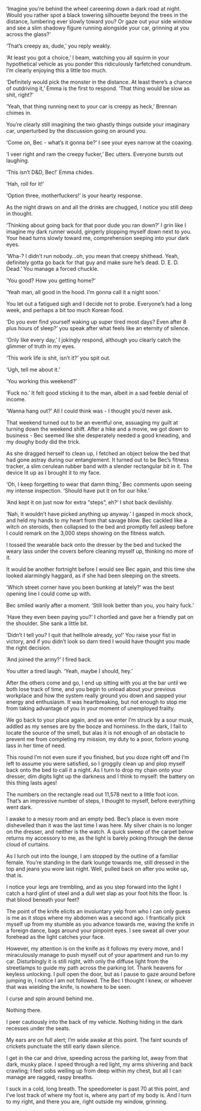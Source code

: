    
‘Imagine you’re behind the wheel careening down a dark road at night. Would you rather spot a black towering silhouette beyond the trees in the distance, lumbering ever slowly toward you? Or gaze out your side window and see a slim shadowy figure running alongside your car, grinning at you across the glass?’

‘That’s creepy as, dude,’ you reply weakly. 

‘At least you got a choice,’ I beam, watching you all squirm in your hypothetical vehicle as you ponder this ridiculously farfetched conundrum. I’m clearly enjoying this a little too much. 

‘Definitely would pick the monster in the distance. At least there’s a chance of outdriving it,’ Emma is the first to respond. ‘That thing would be slow as shit, right?’ 

‘Yeah, that thing running next to your car is creepy as heck,’ Brennan chimes in. 

You’re clearly still imagining the two ghastly things outside your imaginary car, unperturbed by the discussion going on around you. 

‘Come on, Bec - what’s it gonna be?’ I see your eyes narrow at the coaxing. 

‘I veer right and ram the creepy fucker,’ Bec utters. Everyone bursts out laughing. 

‘This isn’t D&D, Bec!’ Emma chides. 

‘Hah, roll for it!’ 

‘Option three, motherfuckers!’ is your hearty response. 

As the night draws on and all the drinks are chugged, I notice you still deep in thought. 

‘Thinking about going back for that poor dude you ran down?’ I grin like I imagine my dark runner would, gingerly plopping myself down next to you. Your head turns slowly toward me, comprehension seeping into your dark eyes. 

‘Wha-? I didn’t run nobody…oh, you mean that creepy shithead. Yeah, definitely gotta go back for that guy and make sure he’s dead. D. E. D. Dead.’ You manage a forced chuckle. 

‘You good? How you getting home?’ 

‘Yeah man, all good in the hood. I’m gonna call it a night soon.’ 

You let out a fatigued sigh and I decide not to probe. Everyone’s had a long week, and perhaps a bit too much Korean food. 

‘Do you ever find yourself waking up super tired most days? Even after 8 plus hours of sleep?’ you speak after what feels like an eternity of silence. 

‘Only like every day,’ I jokingly respond, although you clearly catch the glimmer of truth in my eyes. 

‘This work life is shit, isn’t it?’ you spit out. 

‘Ugh, tell me about it.’

‘You working this weekend?’ 

‘Fuck no.’ It felt good sticking it to the man, albeit in a sad feeble denial of income. 

‘Wanna hang out?’ All I could think was - I thought you’d never ask. 

That weekend turned out to be an eventful one, assuaging my guilt at turning down the weekend shift. After a hike and a movie, we got down to business - Bec seemed like she desperately needed a good kneading, and my doughy body did the trick. 

As she dragged herself to clean up, I fetched an object below the bed that had gone astray during our entanglement. It turned out to be Bec’s fitness tracker, a slim cerulean rubber band with a slender rectangular bit in it. The device lit up as I brought it to my face. 

‘Oh, I keep forgetting to wear that damn thing,’ Bec comments upon seeing my intense inspection. ‘Should have put it on for our hike.’

‘And kept it on just now for extra “steps”, eh?’ I shot back devilishly. 

‘Nah, it wouldn’t have picked anything up anyway.’ I gasped in mock shock, and held my hands to my heart from that savage blow. Bec cackled like a witch on steroids, then collapsed to the bed and promptly fell asleep before I could remark on the 3,000 steps showing on the fitness watch. 

I tossed the wearable back onto the dresser by the bed and tucked the weary lass under the covers before cleaning myself up, thinking no more of it. 

It would be another fortnight before I would see Bec again, and this time she looked alarmingly haggard, as if she had been sleeping on the streets. 

‘Which street corner have you been bunking at lately?’ was the best opening line I could come up with. 

Bec smiled wanly after a moment. ‘Still look better than you, you hairy fuck.’ 

‘Have they even been paying you?’ I chortled and gave her a friendly pat on the shoulder. She sank a little bit. 

‘Didn’t I tell you? I quit that hellhole already, yo!’ You raise your fist in victory, and if you didn’t look so darn tired I would have thought you made the right decision. 

‘And joined the army?’ I fired back. 

You utter a tired laugh. ‘Yeah, maybe I should, hey.’

After the others come and go, I end up sitting with you at the bar until we both lose track of time, and you begin to unload about your previous workplace and how the system really ground you down and sapped your energy and enthusiasm. It was heartbreaking, but not enough to stop me from taking advantage of you in your moment of unemployed frailty. 

We go back to your place again, and as we enter I’m struck by a sour musk, addled as my senses are by the booze and horniness. In the dark, I fail to locate the source of the smell, but alas it is not enough of an obstacle to prevent me from completing my mission, my duty to a poor, forlorn young lass in her time of need. 

This round I’m not even sure if you finished, but you doze right off and I’m left to assume you were satisfied, so I groggily clean up and plop myself back onto the bed to call it a night. As I turn to drop my chain onto your dresser, dim digits light up the darkness and I think to myself: the battery on this thing lasts ages! 

The numbers on the rectangle read out 11,578 next to a little foot icon. That’s an impressive number of steps, I thought to myself, before everything went dark. 

I awake to a messy room and an empty bed. Bec’s place is even more dishevelled than it was the last time I was here. My silver chain is no longer on the dresser, and neither is the watch. A quick sweep of the carpet below returns my accessory to me, as the light is barely poking through the dense cloud of curtains. 

As I lurch out into the lounge, I am stopped by the outline of a familiar female. You’re standing in the dark lounge towards me, still dressed in the top and jeans you wore last night. Well, pulled back on after you woke up, that is. 

I notice your legs are trembling, and as you step forward into the light I catch a hard glint of steel and a dull wet slap as your foot hits the floor. Is that blood beneath your feet? 

The point of the knife elicits an involuntary yelp from who I can only guess is me as it stops where my abdomen was a second ago. I frantically pick myself up from my stumble as you advance towards me, waving the knife in a foreign dance, bags around your pinpoint eyes. I see sweat all over your forehead as the light catches your face. 

However, my attention is on the knife as it follows my every move, and I miraculously manage to push myself out of your apartment and run to my car. Disturbingly it is still night, with only the diffuse light from the streetlamps to guide my path across the parking lot. Thank heavens for keyless unlocking. I pull open the door, but as I pause to gaze around before jumping in, I notice I am not followed. The Bec I thought I knew, or whoever that was wielding the knife, is nowhere to be seen. 

I curse and spin around behind me. 

Nothing there. 

I peer cautiously into the back of my vehicle. Nothing hiding in the dark recesses under the seats. 

My ears are on full alert; I’m wide awake at this point. The faint sounds of crickets punctuate the still early dawn silence. 

I get in the car and drive, speeding across the parking lot, away from that dark, musky place. I speed through a red light, my arms shivering and back crawling; I feel sobs welling up from deep within my chest, but all I can manage are ragged, raspy breaths. 

I suck in a cold, long breath. The speedometer is past 70 at this point, and I’ve lost track of where my foot is, where any part of my body is. And I turn to my right, and there you are, right outside my window, grinning.